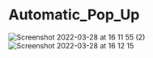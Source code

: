 # Automatic_Pop_Up
![Screenshot 2022-03-28 at 16 11 55 (2)](https://user-images.githubusercontent.com/62755319/160406851-58886989-f972-4008-b012-23b48e00f6ec.png)
![Screenshot 2022-03-28 at 16 12 15](https://user-images.githubusercontent.com/62755319/160406872-19bee6f2-df20-4517-a04f-8a36ebe0bd1d.png)

